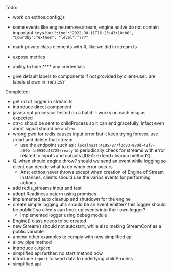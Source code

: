 
Todo:
- work on exthos.config.js

- some events like engine.remove.stream, engine.active do not contain important keys like `"time":"2022-08-11T16:23:43+10:00", "@pwrdby":"exthos", "level":"???"`
- mark private class elements with #, like we did in stream.ts
- expose metrics

- ability to hide **** any credentials

- give default labels to components if not provided by client-user. are labels shown in metrics?


Completed:
- get rid of logger in stream.ts
- introduce direct component
- javascript processor tested on a batch  - works on each msg as expected
- ctr-c shoud be sent to childProcess so it can end gracefully, infact even abort signal should be a ctr-c
- wrong pwd for redis causes input error but it keep trying forever. use /read and delete that stream
  - use the endpoint such as : `localhost:4195/877f3d83-980d-42f7-a60b-fa0930b48728/ready` to periodically check for streams with error related to inputs and outputs [IDEA: extend cleanup method?]
- Q. when should engine throw? should we send an event while logging so client can decide what to do when error occurs
    - Ans: exthos never throws except when creation of Engine of Stream instances, clients should use the varios events for performing actions
- add redis_streams input and test
- adopt Readiness patern using promises
- implemented auto cleanup and shutdown for the engine
- create simple logging util: should be an event emitter? this.logger should be public? so clients can hook up events into their own logger?
    - implemented logger using debug module
- Engine() class needs to be created
- new Stream() should not autostart, while also making StreamConf as a public variable
- amend other examples to comply with new simplified api
- allow pipe method
- introduce `outport`
- simplified api further: no start method now
- introduce `inport` to send data to underlying childProcess
- simplified api